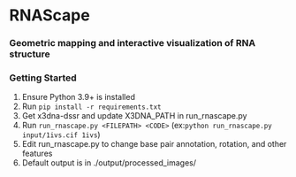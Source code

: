 # RNAScape
### Geometric mapping and interactive visualization of RNA structure

### Getting Started
1. Ensure Python 3.9+ is installed
2. Run `pip install -r requirements.txt`
3. Get x3dna-dssr and update X3DNA_PATH in run_rnascape.py
4. Run `run_rnascape.py <FILEPATH> <CODE>` (ex:`python run_rnascape.py input/1ivs.cif 1ivs`)
5. Edit run_rnascape.py to change base pair annotation, rotation, and other features
6. Default output is in ./output/processed_images/
